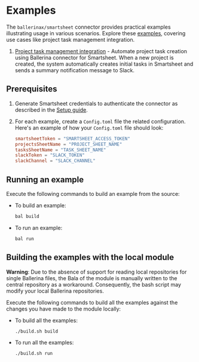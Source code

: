# Examples

The `ballerinax/smartsheet` connector provides practical examples illustrating usage in various scenarios. Explore these [examples](https://github.com/ballerina-platform/module-ballerinax-smartsheet/tree/main/examples), covering use cases like project task management integration.

1. [Project task management integration](https://github.com/ballerina-platform/module-ballerinax-smartsheet/tree/main/examples/project_task_management) - Automate project task creation using Ballerina connector for Smartsheet. When a new project is created, the system automatically creates initial tasks in Smartsheet and sends a summary notification message to Slack.

## Prerequisites

1. Generate Smartsheet credentials to authenticate the connector as described in the [Setup guide](https://central.ballerina.io/ballerinax/smartsheet/latest#setup-guide).

2. For each example, create a `Config.toml` file the related configuration. Here's an example of how your `Config.toml` file should look:

    ```toml
    smartsheetToken = "SMARTSHEET_ACCESS_TOKEN"
    projectsSheetName = "PROJECT_SHEET_NAME"
    tasksSheetName = "TASK_SHEET_NAME"
    slackToken = "SLACK_TOKEN"
    slackChannel = "SLACK_CHANNEL"

## Running an example

Execute the following commands to build an example from the source:

* To build an example:

    ```bash
    bal build
    ```

* To run an example:

    ```bash
    bal run
    ```

## Building the examples with the local module

**Warning**: Due to the absence of support for reading local repositories for single Ballerina files, the Bala of the module is manually written to the central repository as a workaround. Consequently, the bash script may modify your local Ballerina repositories.

Execute the following commands to build all the examples against the changes you have made to the module locally:

* To build all the examples:

    ```bash
    ./build.sh build
    ```

* To run all the examples:

    ```bash
    ./build.sh run
    ```
